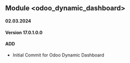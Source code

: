 ## Module <odoo_dynamic_dashboard>

#### 02.03.2024
#### Version 17.0.1.0.0
#### ADD

- Initial Commit for Odoo Dynamic Dashboard
